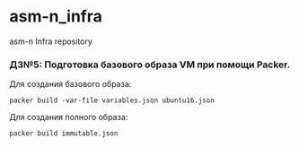 # asm-n_infra
asm-n Infra repository

### ДЗ№5: Подготовка базового образа VM при помощи Packer.

Для создания базового образа:
```
packer build -var-file variables.json ubuntu16.json
```

Для создания полного образа:
```
packer build immutable.json
```

